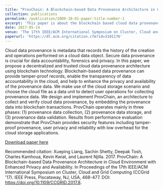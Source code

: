 ```yaml
---
title: "ProvChain: A Blockchain-based Data Provenance Architecture in Cloud Environment with Enhanced Privacy and Availability"
collection: publications
permalink: /publication/2009-10-01-paper-title-number-1
excerpt: 'This paper is about the blockchain based cloud data provenance.'
date: 2017-05-14
venue: 'The 17th IEEE/ACM International Symposium on Cluster, Cloud and Grid Computing (CCGRID)'
paperurl: 'https://dl.acm.org/citation.cfm?id=3101176'
---
```

Cloud data provenance is metadata that records the history of the creation and operations performed on a cloud data object. Secure data provenance is crucial for data accountability, forensics and privacy. In this paper, we propose a decentralized and trusted cloud data provenance architecture using blockchain technology. Blockchain-based data provenance can provide tamper-proof records, enable the transparency of data accountability in the cloud, and help to enhance the privacy and availability of the provenance data. We make use of the cloud storage scenario and choose the cloud file as a data unit to detect user operations for collecting provenance data. We design and implement ProvChain, an architecture to collect and verify cloud data provenance, by embedding the provenance data into blockchain transactions. ProvChain operates mainly in three phases: (1) provenance data collection, (2) provenance data storage, and (3) provenance data validation. Results from performance evaluation demonstrate that ProvChain provides security features including tamper-proof provenance, user privacy and reliability with low overhead for the cloud storage applications.

[Download paper here](https://dl.acm.org/citation.cfm?id=3101176)

Recommended citation: Xueping Liang, Sachin Shetty, Deepak Tosh, Charles Kamhoua, Kevin Kwiat, and Laurent Njilla. 2017. ProvChain: A Blockchain-based Data Provenance Architecture in Cloud Environment with Enhanced Privacy and Availability. In Proceedings of the 17th IEEE/ACM International Symposium on Cluster, Cloud and Grid Computing (CCGrid '17). IEEE Press, Piscataway, NJ, USA, 468-477. DOI: https://doi.org/10.1109/CCGRID.2017.8.
